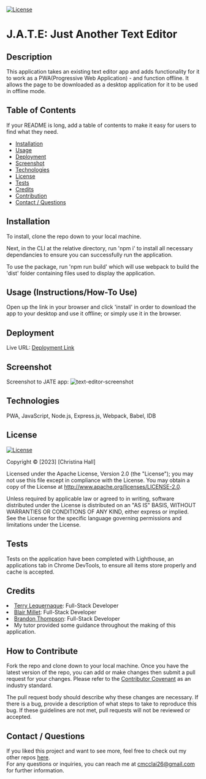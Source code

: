 [![License](https://img.shields.io/badge/License-Apache_2.0-blue.svg)](https://opensource.org/licenses/Apache-2.0)

# J.A.T.E: Just Another Text Editor

## Description

This application takes an existing text editor app and adds functionality for it to work as a PWA(Progressive Web Application) - and function offline. It allows the page to be downloaded as a desktop application for it to be used in offline mode.

## Table of Contents

If your README is long, add a table of contents to make it easy for users to find what they need.

- [Installation](#installation)
- [Usage](#usage)
- [Deployment](#deployment)
- [Screenshot](#screenshot)
- [Technologies](#technologies)
- [License](#license)
- [Tests](#tests)
- [Credits](#credits)
- [Contribution](#how-to-contribute)
- [Contact / Questions](#contact--questions)

## Installation

To install, clone the repo down to your local machine. 

Next, in the CLI at the relative directory, run 'npm i' to install all necessary dependancies to ensure you can successfully run the application.

To use the package, run 'npm run build' which will use webpack to build the 'dist' folder containing files used to display the application.

## Usage (Instructions/How-To Use)

Open up the link in your browser and click 'install' in order to download the app to your desktop and use it offline; or simply use it in the browser.

## Deployment
Live URL: <a href="https://rocky-earth-32860.herokuapp.com/">Deployment Link</a>

## Screenshot

Screenshot to JATE app:
![text-editor-screenshot](https://github.com/alc0ve/text-editor-pwa/assets/117237641/ef5cefe1-99b4-41e7-8009-a841fb2f22c7)

## Technologies

PWA, JavaScript, Node.js, Express.js, Webpack, Babel, IDB

## License

[![License](https://img.shields.io/badge/License-Apache_2.0-blue.svg)](https://opensource.org/licenses/Apache-2.0)

   Copyright © [2023] [Christina Hall]

   Licensed under the Apache License, Version 2.0 (the "License");
   you may not use this file except in compliance with the License.
   You may obtain a copy of the License at http://www.apache.org/licenses/LICENSE-2.0.

   Unless required by applicable law or agreed to in writing, software
   distributed under the License is distributed on an "AS IS" BASIS,
   WITHOUT WARRANTIES OR CONDITIONS OF ANY KIND, either express or implied.
   See the License for the specific language governing permissions and
   limitations under the License.

## Tests

Tests on the application have been completed with Lighthouse, an applications tab in Chrome DevTools, to ensure all items store properly and cache is accepted.

## Credits

<li><a href="https://github.com/tlequernaque" target="_blank">Terry Lequernaque</a>: Full-Stack Developer</li>
<li><a href="https://github.com/blairrrrwho" target="_blank">Blair Millet</a>: Full-Stack Developer</li>
<li><a href="https://github.com/BJThompson12" target="_blank">Brandon Thompson</a>: Full-Stack Developer
<li>My tutor provided some guidance throughout the making of this application.</li>

## How to Contribute

Fork the repo and clone down to your local machine. Once you have the latest version of the repo, you can add or make changes then submit a pull request for your changes. Please refer to the [Contributor Covenant](https://www.contributor-covenant.org/) as an industry standard. 

The pull request body should describe why these changes are necessary. If there is a bug, provide a description of what steps to take to reproduce this bug. If these guidelines are not met, pull requests will not be reviewed or accepted.

## Contact / Questions
  If you liked this project and want to see more, feel free to check out my other repos [here](https://github.com/alc0ve).  
  For any questions or inquiries, you can reach me at cmcclai26@gmail.com for further information.